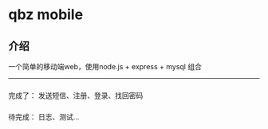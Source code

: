 qbz mobile
=

## 介绍

一个简单的移动端web，使用node.js + express + mysql 组合

------------------------------------------------

###
完成了：
发送短信、注册、登录、找回密码

###
待完成：
日志、测试...




